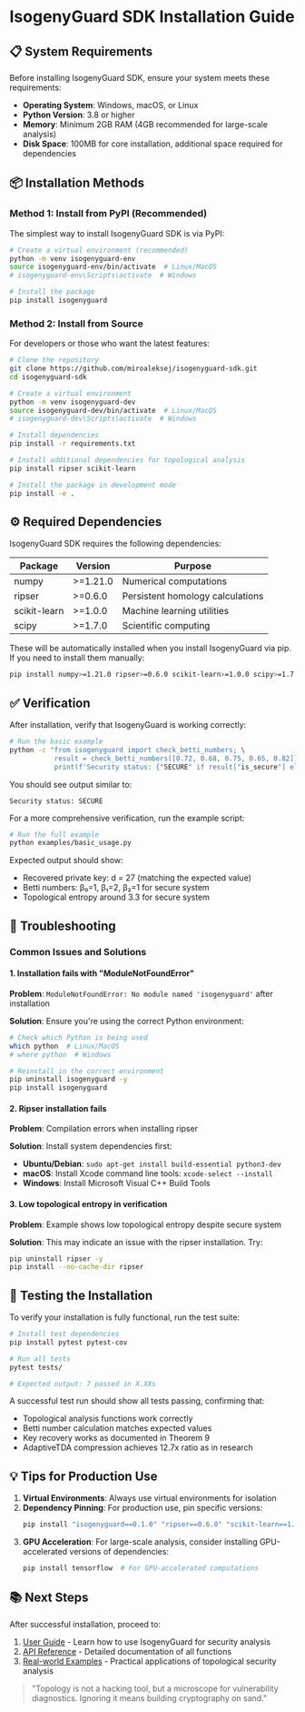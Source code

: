 # IsogenyGuard SDK Installation Guide

## 📋 System Requirements

Before installing IsogenyGuard SDK, ensure your system meets these requirements:

- **Operating System**: Windows, macOS, or Linux
- **Python Version**: 3.8 or higher
- **Memory**: Minimum 2GB RAM (4GB recommended for large-scale analysis)
- **Disk Space**: 100MB for core installation, additional space required for dependencies

## 📦 Installation Methods

### Method 1: Install from PyPI (Recommended)

The simplest way to install IsogenyGuard SDK is via PyPI:

```bash
# Create a virtual environment (recommended)
python -m venv isogenyguard-env
source isogenyguard-env/bin/activate  # Linux/MacOS
# isogenyguard-env\Scripts\activate  # Windows

# Install the package
pip install isogenyguard
```

### Method 2: Install from Source

For developers or those who want the latest features:

```bash
# Clone the repository
git clone https://github.com/miroaleksej/isogenyguard-sdk.git
cd isogenyguard-sdk

# Create a virtual environment
python -m venv isogenyguard-dev
source isogenyguard-dev/bin/activate  # Linux/MacOS
# isogenyguard-dev\Scripts\activate  # Windows

# Install dependencies
pip install -r requirements.txt

# Install additional dependencies for topological analysis
pip install ripser scikit-learn

# Install the package in development mode
pip install -e .
```

## ⚙️ Required Dependencies

IsogenyGuard SDK requires the following dependencies:

| Package | Version | Purpose |
|---------|---------|---------|
| numpy | >=1.21.0 | Numerical computations |
| ripser | >=0.6.0 | Persistent homology calculations |
| scikit-learn | >=1.0.0 | Machine learning utilities |
| scipy | >=1.7.0 | Scientific computing |

These will be automatically installed when you install IsogenyGuard via pip. If you need to install them manually:

```bash
pip install numpy>=1.21.0 ripser>=0.6.0 scikit-learn>=1.0.0 scipy>=1.7.0
```

## ✅ Verification

After installation, verify that IsogenyGuard is working correctly:

```bash
# Run the basic example
python -c "from isogenyguard import check_betti_numbers; \
           result = check_betti_numbers([0.72, 0.68, 0.75, 0.65, 0.82]); \
           print(f'Security status: {"SECURE" if result["is_secure"] else "VULNERABLE"}')"
```

You should see output similar to:
```
Security status: SECURE
```

For a more comprehensive verification, run the example script:

```bash
# Run the full example
python examples/basic_usage.py
```

Expected output should show:
- Recovered private key: d = 27 (matching the expected value)
- Betti numbers: β₀=1, β₁=2, β₂=1 for secure system
- Topological entropy around 3.3 for secure system

## 🔧 Troubleshooting

### Common Issues and Solutions

#### 1. Installation fails with "ModuleNotFoundError"

**Problem**: `ModuleNotFoundError: No module named 'isogenyguard'` after installation

**Solution**: Ensure you're using the correct Python environment:
```bash
# Check which Python is being used
which python  # Linux/MacOS
# where python  # Windows

# Reinstall in the correct environment
pip uninstall isogenyguard -y
pip install isogenyguard
```

#### 2. Ripser installation fails

**Problem**: Compilation errors when installing ripser

**Solution**: Install system dependencies first:
- **Ubuntu/Debian**: `sudo apt-get install build-essential python3-dev`
- **macOS**: Install Xcode command line tools: `xcode-select --install`
- **Windows**: Install Microsoft Visual C++ Build Tools

#### 3. Low topological entropy in verification

**Problem**: Example shows low topological entropy despite secure system

**Solution**: This may indicate an issue with the ripser installation. Try:
```bash
pip uninstall ripser -y
pip install --no-cache-dir ripser
```

## 🧪 Testing the Installation

To verify your installation is fully functional, run the test suite:

```bash
# Install test dependencies
pip install pytest pytest-cov

# Run all tests
pytest tests/

# Expected output: 7 passed in X.XXs
```

A successful test run should show all tests passing, confirming that:
- Topological analysis functions work correctly
- Betti number calculation matches expected values
- Key recovery works as documented in Theorem 9
- AdaptiveTDA compression achieves 12.7x ratio as in research

## 💡 Tips for Production Use

1. **Virtual Environments**: Always use virtual environments for isolation
2. **Dependency Pinning**: For production use, pin specific versions:
   ```bash
   pip install "isogenyguard==0.1.0" "ripser==0.6.0" "scikit-learn==1.0.0"
   ```
3. **GPU Acceleration**: For large-scale analysis, consider installing GPU-accelerated versions of dependencies:
   ```bash
   pip install tensorflow  # For GPU-accelerated computations
   ```

## 📚 Next Steps

After successful installation, proceed to:
1. [User Guide](user_guide.md) - Learn how to use IsogenyGuard for security analysis
2. [API Reference](api.md) - Detailed documentation of all functions
3. [Real-world Examples](examples.md) - Practical applications of topological security analysis

> "Topology is not a hacking tool, but a microscope for vulnerability diagnostics. Ignoring it means building cryptography on sand."
